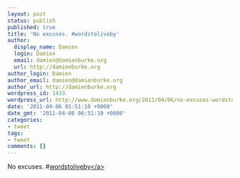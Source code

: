 ```yaml
---
layout: post
status: publish
published: true
title: 'No excuses. #wordstoliveby'
author:
  display_name: Damien
  login: Damien
  email: damien@damienburke.org
  url: http://damienburke.org
author_login: Damien
author_email: damien@damienburke.org
author_url: http://damienburke.org
wordpress_id: 1433
wordpress_url: http://www.damienburke.org/2011/04/06/no-excuses-wordstoliveby/
date: '2011-04-06 01:51:10 +0000'
date_gmt: '2011-04-06 06:51:10 +0000'
categories:
- tweet
tags:
- tweet
comments: []
---
```

<p>No excuses. #<a href="http:&#47;&#47;search.twitter.com&#47;search?q=%23wordstoliveby" class="aktt_hashtag">wordstoliveby<&#47;a></p>

